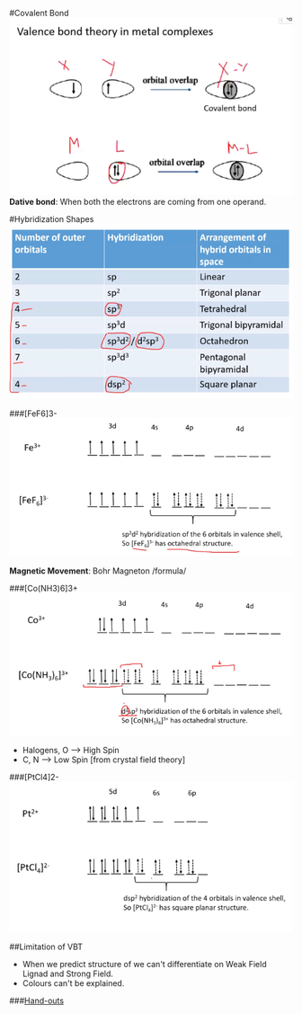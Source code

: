#Covalent Bond
![img_1.png](img_1.png)
**Dative bond**: When both the electrons are coming from one operand.

#Hybridization Shapes
![img_4.png](img_4.png)

###[FeF6]3- ![img_5.png](img_5.png)

**Magnetic Movement**: Bohr Magneton
/formula/

###[Co(NH3)6]3+
![img_6.png](img_6.png)

* Halogens, O --> High Spin
* C, N        --> Low Spin
[from crystal field theory]
  
###[PtCl4]2-
![img_8.png](img_8.png)

##Limitation of VBT
* When we predict structure of we can't differentiate on Weak Field Lignad and Strong Field.
* Colours can't be explained.

###[Hand-outs]()